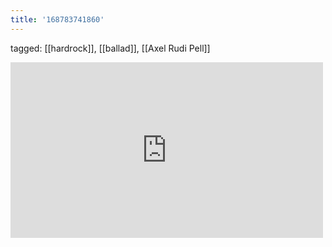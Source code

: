```yaml
---
title: '168783741860'
---
```

tagged: [[hardrock]], [[ballad]], [[Axel Rudi Pell]]
<iframe allow="accelerometer; autoplay; clipboard-write; encrypted-media; gyroscope; picture-in-picture" allowfullscreen="" frameborder="0" height="281" id="youtube_iframe" src="https://www.youtube.com/embed/hDdXE1W5b-M?feature=oembed&amp;enablejsapi=1&amp;origin=https://safe.txmblr.com&amp;wmode=opaque" width="500"></iframe>